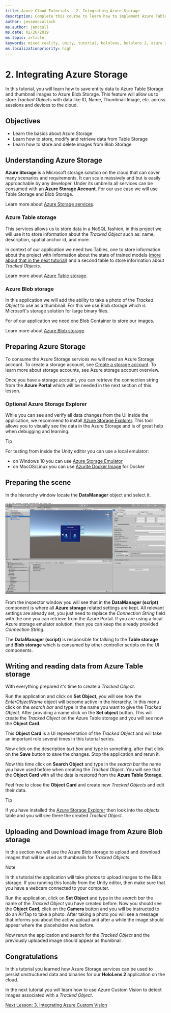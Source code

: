 ```yaml
---
title: Azure Cloud Tutorials - 2. Integrating Azure Storage
description: Complete this course to learn how to implement Azure Table Storage and Azure Blob Storage within a HoloLens 2 application.
author: jessemcculloch
ms.author: jemccull
ms.date: 02/26/2019
ms.topic: article
keywords: mixed reality, unity, tutorial, hololens, hololens 2, azure storage
ms.localizationpriority: high
---
```


# 2. Integrating Azure Storage

In this tutorial, you will learn how to save entity data to Azure Table Storage and thumbnail images to Azure Blob Storage. This feature will allow us to store *Tracked Objects* with data like ID, Name, Thumbnail Image, etc. across sessions and devices to the cloud.

## Objectives

* Learn the basics about Azure Storage
* Learn how to store, modify and retrieve data from Table Storage
* Learn how to store and delete images from Blob Storage

## Understanding Azure Storage

**Azure Storage** is a Microsoft storage solution on the cloud that can cover many scenarios and requirements. It can scale massively and but is easily approachable by any developer. Under its umbrella all services can be consumed with an **Azure Storage Account**. For our use case we will use Table Storage and Blob Storage.

Learn more about [Azure Storage services](https://docs.microsoft.com/en-us/azure/storage/blobs/storage-blobs-overview).

### Azure Table storage

This services allows us to store data in a NoSQL fashion, in this project we will use it to store information about the *Tracked Object* such as: name, description, spatial anchor id, and more.

In context of our application we need two Tables, one to store information about the project with information about the state of trained models ([more about that in the next tutorial](mrlearning-azure-03.md)) and a second table to store information about *Tracked Objects*.

Learn more about [Azure Table storage](https://docs.microsoft.com/en-us/azure/storage/tables/table-storage-overview).

### Azure Blob storage

In this application we will add the ability to take a photo of the *Tracked Object* to use as a thumbnail. For this we use Blob storage which is Microsoft's storage solution for large binary files.

For of our application we need one Blob Container to store our images.

Learn more about [Azure Blob storage](https://docs.microsoft.com/en-us/azure/storage/blobs/storage-blobs-introduction).

## Preparing Azure Storage

To consume the Azure Storage services we will need an Azure Storage account. To create a storage account, see [Create a storage account](https://docs.microsoft.com/en-us/azure/storage/common/storage-account-create?tabs=azure-portal). To learn more about storage accounts, see Azure storage account overview.

Once you have a storage account, you can retrieve the connection string from the **Azure Portal** which will be needed in the next section of this lesson.

### Optional Azure Storage Explorer

While you can see and verify all data changes from the UI inside the application, we recommend to install [Azure Storage Explorer](https://azure.microsoft.com/en-us/features/storage-explorer/). This tool allows you to visually see the data in the Azure Storage and is of great help when debugging and learning.

> [!TIP]
> For testing from inside the Unity editor you can use a local emulator:
> * on Windows 10 you can use [Azure Storage Emulator](https://docs.microsoft.com/de-de/azure/storage/common/storage-use-emulator)
> * on MacOS/Linux you can use [Azurite Docker Image](https://hub.docker.com/_/microsoft-azure-storage-azurite) for Docker

## Preparing the scene

In the hierarchy window locate the **DataManager** object and select it.

![mrlearning-asa](images/mrlearning-azure/tutorial2-section4-step1-1.png)

From the inspector window you will see that in the **DataManager (script)** component is where all **Azure storage** related settings are kept. All relevant settings are already set, you just need to replace the *Connection String* field with the one you can retrieve from the Azure Portal. If you are using a local Azure storage emulator solution, then you can keep the already provided *Connection String*.

The **DataManager (script)** is responsible for talking to the **Table storage** and **Blob storage** which is consumed by other controller scripts on the UI components.

## Writing and reading data from Azure Table storage

With everything prepared it's time to create a *Tracked Object*.

Run the application and click on **Set Object**, you will see how the *EnterObjectName* object will become active in the hierarchy. In this menu click on the *search bar* and type in the name you want to give the *Tracked Object*. After providing a name click on the **Set object** button. This will create the *Tracked Object* on the Azure Table storage and you will see now the **Object Card**.

This **Object Card** is a UI representation of the *Tracked Object* and will take an important role several times in this tutorial series.

Now click on the description *text box* and type in something, after that click on the **Save** button to save the changes. Stop the application and rerun it.

Now this time click on **Search Object** and type in the *search bar* the name you have used before when creating the *Tracked Object*. You will see that the **Object Card** with all the data is restored from the **Azure Table Storage**.

Feel free to close the **Object Card** and create new *Tracked Objects* and edit their data.

> [!TIP]
> If you have installed the [Azure Storage Explorer](https://azure.microsoft.com/en-us/features/storage-explorer/) then look into the *objects* table and you will see there the created *Tracked Object*.

## Uploading and Download image from Azure Blob storage

In this section we will use the Azure Blob storage to upload and download images that will be used as thumbnails for *Tracked Objects*.

> [!NOTE]
> In this tutorial the application will take photos to upload images to the Blob storage. If you running this locally from the Unity editor, then make sure that you have a webcam connected to your computer.

Run the application, click on **Set Object** and type in the *search bar* the name of the *Tracked Object* you have created before. Now you should see the **Object Card**, click on the **Camera** button and you will be instructed to do an AirTap to take a photo. After taking a photo you will see a message that informs you about the active upload and after a while the image should appear where the placeholder was before.

Now rerun the application and search for the *Tracked Object* and the previously uploaded image should appear as thumbnail.

## Congratulations

In this tutorial you learned how Azure Storage services can be used to persist unstructured data and binaries for our **HoloLens 2** application on the cloud.

In the next tutorial you will learn how to use Azure Custom Vision to detect images associated with a *Tracked Object*.

[Next Lesson: 3. Integrating Azure Custom Vision](mrlearning-azure-03.md)

